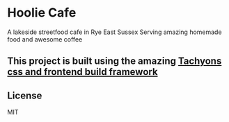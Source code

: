 # Hoolie Cafe

A lakeside streetfood cafe in Rye East Sussex
Serving amazing homemade food and awesome coffee

## This project is built using the amazing [Tachyons css and frontend build framework](http://tachyons.io)

## License

MIT
